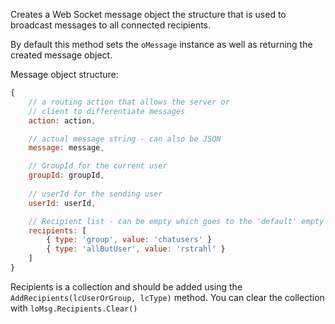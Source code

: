 ﻿Creates a Web Socket message object the structure that is used to broadcast messages to all connected recipients.
  
By default this method sets the `oMessage` instance as well as returning the created message object.

Message object structure:

```js
{
    // a routing action that allows the server or 
    // client to differentiate messages
    action: action,

    // actual message string - can also be JSON
    message: message,

    // GroupId for the current user
    groupId: groupId,
    
    // userId for the sending user
    userId: userId,

    // Recipient list - can be empty which goes to the 'default' empty group
    recipients: [
        { type: 'group', value: 'chatusers' }
        { type: 'allButUser', value: 'rstrahl' }
    ]
}            
```

Recipients is a collection and should be added using the `AddRecipients(lcUserOrGroup, lcType)` method. You can clear the collection with `loMsg.Recipients.Clear()`